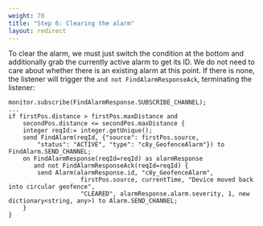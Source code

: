 ```yaml
---
weight: 70
title: "Step 6: Clearing the alarm"
layout: redirect
---
```

To clear the alarm, we must just switch the condition at the bottom and additionally grab the currently active alarm to get its ID. We do not need to care about whether there is an existing alarm at this point. If there is none, the listener will trigger the `and not FindAlarmResponseAck`, terminating the listener:

	monitor.subscribe(FindAlarmResponse.SUBSCRIBE_CHANNEL);
	...
	if firstPos.distance > firstPos.maxDistance and
		secondPos.distance <= secondPos.maxDistance {
		integer reqId:= integer.getUnique();
		send FindAlarm(reqId, {"source": firstPos.source, 
			"status": "ACTIVE", "type": "c8y_GeofenceAlarm"}) to FindAlarm.SEND_CHANNEL;
		on FindAlarmResponse(reqId=reqId) as alarmResponse
		   and not FindAlarmResponseAck(reqId=reqId) {
			send Alarm(alarmResponse.id, "c8y_GeofenceAlarm",
						firstPos.source, currentTime, "Device moved back into circular geofence",
						"CLEARED", alarmResponse.alarm.severity, 1, new dictionary<string, any>) to Alarm.SEND_CHANNEL;
		}
	}
